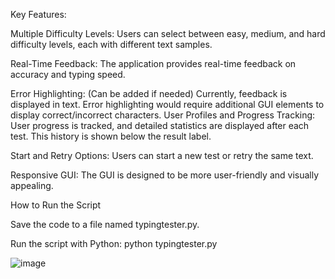 Key Features:

Multiple Difficulty Levels: Users can select between easy, medium, and hard difficulty levels, each with different text samples.

Real-Time Feedback: The application provides real-time feedback on accuracy and typing speed.

Error Highlighting: (Can be added if needed) Currently, feedback is displayed in text. Error highlighting would require additional GUI elements to display correct/incorrect 
characters.
User Profiles and Progress Tracking: User progress is tracked, and detailed statistics are displayed after each test. This history is shown below the result label.

Start and Retry Options: Users can start a new test or retry the same text.

Responsive GUI: The GUI is designed to be more user-friendly and visually appealing.

How to Run the Script

Save the code to a file named typingtester.py.

Run the script with Python: python typingtester.py

![image](https://github.com/user-attachments/assets/3df2c9ba-0983-4000-89e1-da0b27651340)
